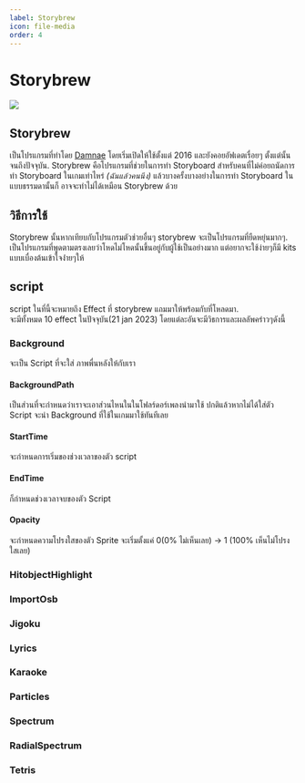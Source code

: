 ```yaml
---
label: Storybrew
icon: file-media
order: 4
---
```

# Storybrew

![](https://media.discordapp.net/attachments/1062728370149916742/1064907203624063078/image.png)

## Storybrew

เป็นโปรแกรมที่ทำโดย [Damnae](https://osu.ppy.sh/users/989377) โดยเริ่มเปิดให้ใช้ตั้งแต่ 2016 และยังคอยอัฟเดตเรื่อยๆ ตั้งแต่นั้นจนถึงปัจจุบัน.
Storybrew คือโปรแกรมที่ช่วยในการทำ Storyboard สำหรับคนที่ไม่ค่อยถนัดการทำ Storyboard ในเกมเท่าไหร่ *(ฉันแล้วคนนึง)* แล้วบางครั้งบางอย่างในการทำ Storyboard ในแบบธรรมดานั้นก็ อาจจะทำไม่ได้เหมือน Storybrew ด้วย

## วิธีการใช้
Storybrew นั้นหากเทียบกับโปรแกรมตัวช่วยอื่นๆ storybrew จะเป็นโปรแกรมที่ยืดหยุ่นมากๆ. เป็นโปรแกรมที่พูดตามตรงเลยว่าโหดไม่โหดนั้นขึ้นอยู่กับผู้ใช้เป็นอย่างมาก แต่อยากจะใช้ง่ายๆก็มี kits แบบเบื่องต้นเข้าใจง่่ายๆให้

## script
script ในที่นี้จะหมายถึง Effect ที่ storybrew แถมมาให้พร้อมกับที่โหลดมา.  
 จะมีทั้งหมด 10 effect ในปัจจุบัน(21 jan 2023)
โดยแต่ละอันจะมีวิธการและผลลัพคร่าวๆดังนี้

### Background
จะเป็น Script ที่จะใส่ ภาพพื่นหลังให้กับเรา 
#### BackgroundPath
เป็นส่วนที่จะกำหนดว่าเราจะเอาส่วนไหนในในโฟลร์ดอร์เพลงนำมาใช้ ปกติแล้วหากไม่ได้ใส่ตัว Script จะนำ Background ที่ใช้ในเกมมาใช้ทันทีเลย
#### StartTime
จะกำหนดการเริ่มของช่วงเวลาของตัว script
#### EndTime
ก็กำหนดช่วงเวลาจบของตัว Script
#### Opacity
จะกำหนดความโปรงใสของตัว Sprite จะเริ่มตั้งแค่ 0(0% ไม่เห็นเลย) -> 1 (100% เห็นไม่โปรงใสเลย)

### HitobjectHighlight

### ImportOsb

### Jigoku

### Lyrics
#### 
### Karaoke

### Particles

### Spectrum

### RadialSpectrum

### Tetris
